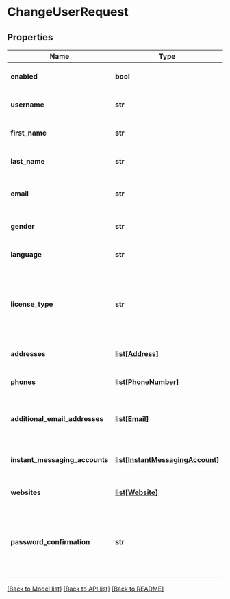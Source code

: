 # ChangeUserRequest

## Properties
Name | Type | Description | Notes
------------ | ------------- | ------------- | -------------
**enabled** | **bool** | The new enabled flag for the user | [optional] 
**username** | **str** | The new username for the user | [optional] 
**first_name** | **str** | The new first name for the user | [optional] 
**last_name** | **str** | The new last name for the user | [optional] 
**email** | **str** | The new e-mail address for the user | [optional] 
**gender** | **str** | The new gender for the user | [optional] 
**language** | **str** | The new language for the user | [optional] 
**license_type** | **str** | The license type of the user. This represents the given license which is no longer used. | [optional] 
**addresses** | [**list[Address]**](Address.md) | The postal addresses of the user | [optional] 
**phones** | [**list[PhoneNumber]**](PhoneNumber.md) | The phone numbers of the user | [optional] 
**additional_email_addresses** | [**list[Email]**](Email.md) | The additional e-mail addresses of the user | [optional] 
**instant_messaging_accounts** | [**list[InstantMessagingAccount]**](InstantMessagingAccount.md) | The instant messaging accounts of the user | [optional] 
**websites** | [**list[Website]**](Website.md) | The websites of the user | [optional] 
**password_confirmation** | **str** | The password confirmation for the user when changing their own email. | [optional] 

[[Back to Model list]](../README.md#documentation-for-models) [[Back to API list]](../README.md#documentation-for-api-endpoints) [[Back to README]](../README.md)

